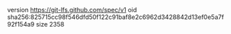 version https://git-lfs.github.com/spec/v1
oid sha256:825715cc98f546dfd50f122c91baf8e2c6962d3428842d13ef0e5a7f92f154a9
size 2358
